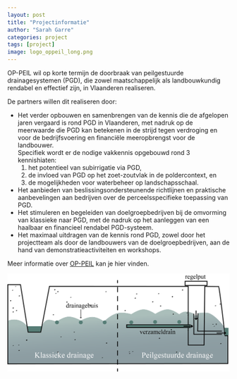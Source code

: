 ```yaml
---
layout: post
title: "Projectinformatie"
author: "Sarah Garre"
categories: project
tags: [project]
image: logo_oppeil_long.png
---
```


OP-PEIL wil op korte termijn de doorbraak van peilgestuurde drainagesystemen (PGD),
die zowel maatschappelijk als landbouwkundig rendabel en effectief zijn, in Vlaanderen realiseren. 

De partners willen dit realiseren door:
* Het verder opbouwen en samenbrengen van de kennis die de afgelopen jaren vergaard is rond PGD in Vlaanderen, 
met nadruk op de meerwaarde die PGD kan betekenen in de strijd tegen verdroging en voor de bedrijfsvoering en 
financiële meeropbrengst voor de landbouwer.  
Specifiek wordt er de nodige vakkennis opgebouwd rond 3 kennishiaten: 
    1. het potentieel van subirrigatie via PGD, 
    2. de invloed van PGD op het zoet-zoutvlak in de poldercontext, en 
    3. de mogelijkheden voor waterbeheer op landschapsschaal.
* Het aanbieden van beslissingsondersteunende richtlijnen en praktische aanbevelingen aan bedrijven 
over de perceelsspecifieke toepassing van PGD.
* Het stimuleren en begeleiden van doelgroepbedrijven bij de omvorming van klassieke naar PGD, 
met de nadruk op het aanleggen van een haalbaar en financieel rendabel PGD-systeem.
* Het maximaal uitdragen van de kennis rond PGD, zowel door het projectteam als door de landbouwers van de doelgroepbedrijven, 
aan de hand van demonstratieactiviteiten en workshops.

Meer informatie over [OP-PEIL](https://sarahgarre.github.io/op-peil/project) kan je hier vinden.

![illustratie PGD principe](./assets/img/index.png)
